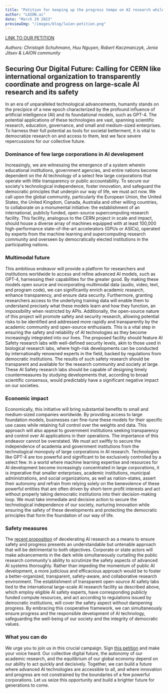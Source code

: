 ```yaml
---
title: "Petition for keeping up the progress tempo on AI research while securing its transparency and safety."
author: "LAION.ai"
date: "March 29 2023"
previewImg: "/images/blog/laion-petition.png"
---
```


[LINK TO OUR PETITION](https://www.openpetition.eu/petition/online/securing-our-digital-future-a-cern-for-open-source-large-scale-ai-research-and-its-safety)

_Authors: Christoph Schuhmann, Huu Nguyen, Robert Kaczmarczyk, Jenia Jitsev & LAION community_

## Securing Our Digital Future: Calling for CERN like international organization to transparently coordinate and progress on large-scale AI research and its safety

In an era of unparalleled technological advancements, humanity stands on the precipice of a new epoch characterized by the profound influence of artificial intelligence (AI) and its foundational models, such as GPT-4. The potential applications of these technologies are vast, spanning scientific research, education, governance, and small and medium-sized enterprises. To harness their full potential as tools for societal betterment, it is vital to democratize research on and access to them, lest we face severe repercussions for our collective future.

### Dominance of few large corporations in AI development

Increasingly, we are witnessing the emergence of a system wherein educational institutions, government agencies, and entire nations become dependent on the AI technology of a select few large corporations that operate with little transparency or public accountability. To secure our society's technological independence, foster innovation, and safeguard the democratic principles that underpin our way of life, we must act now.
We call upon the global community, particularly the European Union, the United States, the United Kingdom, Canada, Australia and other willing countries, to collaborate on a monumental initiative: the establishment of an international, publicly funded, open-source supercomputing research facility. This facility, analogous to the CERN project in scale and impact, should house a diverse array of machines equipped with at least 100,000 high-performance state-of-the-art accelerators (GPUs or ASICs), operated by experts from the machine learning and supercomputing research community and overseen by democratically elected institutions in the participating nations.

### Multimodal future

This ambitious endeavor will provide a platform for researchers and institutions worldwide to access and refine advanced AI models, such as GPT-4, harnessing their capabilities for the greater good. By making these models open source and incorporating multimodal data (audio, video, text, and program code), we can significantly enrich academic research, enhance transparency, and ensure data security. Furthermore, granting researchers access to the underlying training data will enable them to understand precisely what these models learn and how they function, an impossibility when restricted by APIs.
Additionally, the open-source nature of this project will promote safety and security research, allowing potential risks to be identified and addressed more rapidly and transparently by the academic community and open-source enthusiasts. This is a vital step in ensuring the safety and reliability of AI technologies as they become increasingly integrated into our lives.
The proposed facility should feature AI Safety research labs with well-defined security levels, akin to those used in biological research labs, where high-risk developments can be conducted by internationally renowned experts in the field, backed by regulations from democratic institutions. The results of such safety research should be transparent and available for the research community and society at large. These AI Safety research labs should be capable of designing timely countermeasures by studying developments that, according to broad scientific consensus, would predictably have a significant negative impact on our societies.

### Economic impact

Economically, this initiative will bring substantial benefits to small and medium-sized companies worldwide. By providing access to large foundation models, businesses can fine-tune these models for their specific use cases while retaining full control over the weights and data. This approach will also appeal to government institutions seeking transparency and control over AI applications in their operations.
The importance of this endeavor cannot be overstated. We must act swiftly to secure the independence of academia and government institutions from the technological monopoly of large corporations in AI research. Technologies like GPT-4 are too powerful and significant to be exclusively controlled by a select few.
In a world where machine learning expertise and resources for AI development become increasingly concentrated in large corporations, it is imperative that smaller enterprises, academic institutions, municipal administrations, and social organizations, as well as nation-states, assert their autonomy and refrain from relying solely on the benevolence of these powerful entities that are often driven by short-term profit interests and act without properly taking democratic institutions into their decision-making loop. We must take immediate and decisive action to secure the technological independence of our society, nurturing innovation while ensuring the safety of these developments and protecting the democratic principles that form the foundation of our way of life.

### Safety measures

The [recent proposition](https://futureoflife.org/open-letter/pause-giant-ai-experiments/) of decelerating AI research as a means to ensure safety and progress presents an understandable but untenable  approach that will be detrimental to both objectives. Corporate or state actors will make advancements in the dark while simultaneously curtailing the public research community's ability to scrutinize the safety aspects of advanced AI systems thoroughly. Rather than impeding the momentum of public AI development, a more judicious and efficacious approach would be to foster a better-organized, transparent, safety-aware, and collaborative research environment. The establishment of transparent open-source AI safety labs tied to the international large-scale AI research facility as described above, which employ eligible AI safety experts, have corresponding publicly funded compute resources, and act according to regulations issued by democratic institutions, will cover the safety aspect without dampening progress. By embracing this cooperative framework, we can simultaneously ensure progress and the responsible development of AI technology, safeguarding the well-being of our society and the integrity of democratic values.

### What you can do

We urge you to join us in this crucial campaign. Sign [this petition](https://www.openpetition.eu/petition/online/securing-our-digital-future-a-cern-for-open-source-large-scale-ai-research-and-its-safety) and make your voice heard. Our collective digital future, the autonomy of our academic research, and the equilibrium of our global economy depend on our ability to act quickly and decisively.
Together, we can build a future where advanced AI technologies are accessible to all, and where innovation and progress are not constrained by the boundaries of a few powerful corporations. Let us seize this opportunity and build a brighter future for generations to come.
